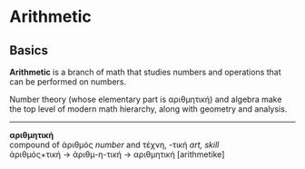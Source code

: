 # Arithmetic


## Basics

**Arithmetic** is a branch of math that studies numbers and operations that can be performed on numbers.

Number theory (whose elementary part is αριθμητική) and algebra make the top level of modern math hierarchy, along with geometry and analysis.







---


__αριθμητική__    
compound of ἀριθμός _number_ and τέχνη, -τική _art, skill_   
ἀριθμός+τική -> ἀριθμ-η-τική -> αριθμητική [arithmetike]
